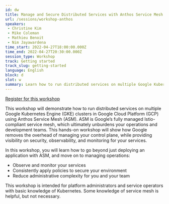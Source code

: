 ```yaml
---
id: dw
title: Manage and Secure Distributed Services with Anthos Service Mesh
url: /sessions/workshop-anthos
speakers:
 - Christine Kim
 - Mike Coleman
 - Mathieu Benoit
 - Nim Jayawardena
time_start: 2022-04-27T18:00:00.000Z
time_end: 2022-04-27T20:30:00.000Z
session_type: Workshop
track: Getting started
track_slug: getting-started
language: English
block: d
slot: w
summary: Learn how to run distributed services on multiple Google Kubernetes Engine (GKE) clusters in Google Cloud Platform (GCP) using Anthos Service Mesh (ASM).
---
```


<a class="theme-btn btn-style-one text-white px-3 mb-2" target="_blank" href="https://us02web.zoom.us/webinar/register/WN_Ai0kok2RTCO-ki6SB4XkEw">Register for this workshop</a>

This workshop will demonstrate how to run distributed services on multiple Google Kubernetes Engine (GKE) clusters in Google Cloud Platform (GCP) using Anthos Service Mesh (ASM). ASM is Google’s fully managed Istio-compliant service mesh, which ultimately unburdens your operations and development teams. This hands-on workshop will show how Google removes the overhead of managing your control plane, while providing visibility on security, observability, and monitoring for your services.

In this workshop, you will learn how to go beyond just deploying an application with ASM, and move on to managing operations:
 * Observe and monitor your services
 * Consistently apply policies to secure your environment
 * Reduce administrative complexity for you and your team

This workshop is intended for platform administrators and service operators with basic knowledge of Kubernetes. Some knowledge of service mesh is helpful, but not necessary.
